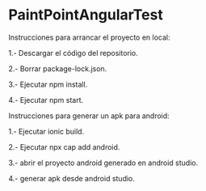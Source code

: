 # PaintPointAngularTest
Instrucciones para arrancar el proyecto en local:


1.- Descargar el código del repositorio.

2.- Borrar package-lock.json.

3.- Ejecutar npm install.

4.- Ejecutar npm start.

Instrucciones para generar un apk para android:


1.- Ejecutar ionic build.

2.- Ejecutar npx cap add android.

3.- abrir el proyecto android generado en android studio.

4.- generar apk desde android studio.
